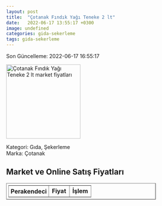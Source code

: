 ```yaml
---
layout: post
title:  "Çotanak Fındık Yağı Teneke 2 lt"
date:   2022-06-17 13:55:17 +0300
image: undefined
categories: gida-sekerleme
tags: gida-sekerleme
---
```


Son Güncelleme: 2022-06-17 16:55:17

<img src="undefined" width="200" alt="Çotanak Fındık Yağı Teneke 2 lt market fiyatları" />

Kategori: Gıda, Şekerleme
<br />
Marka: Çotanak

<h2>Market ve Online Satış Fiyatları</h2>

<table border="1" style="padding: 5px;width:80%;">
  <tr>
    <td style="padding: 5px;"><strong>Perakendeci</strong></td>
    <td><strong>Fiyat</strong></td>
    <td><strong>İşlem</strong></td>
  </tr>
  
</table>
